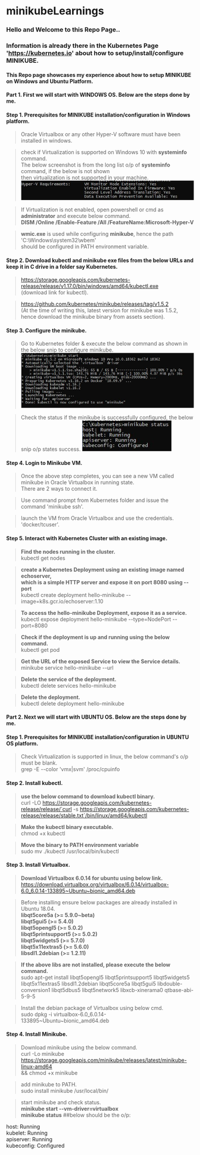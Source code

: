# minikubeLearnings

### Hello and Welcome to this Repo Page..
### Information is already there in the Kubernetes Page 'https://kubernetes.io' about how to setup/install/configure MINIKUBE.
#### This Repo page showcases my experience about how to setup MINIKUBE on Windows and Ubuntu Platform.

#### Part 1. First we will start with WINDOWS OS. Below are the steps done by me.

#### Step 1. Prerequisites for MINIKUBE installation/configuration in Windows platform.
> Oracle Virtualbox or any other Hyper-V software must have been installed in windows.

> check if Virtualization is supported on Windows 10 with <b>systeminfo</b> command.  
The below screenshot is from the long list o/p of <b>systeminfo</b> command, if the below is not shown  
then virtualization is not supported in your machine.
![alt text](https://github.com/sanjibbehera/minikubeLearnings/blob/master/hyperVrequirement_windows.JPG)

> If Virtualization is not enabled, open powershell or cmd as <b>administrator</b> and execute below command.  
<b>DISM /Online /Enable-Feature /All /FeatureName:Microsoft-Hyper-V</b>

> <b>wmic.exe</b> is used while configuring <b>minikube</b>, hence the path 'C:\Windows\system32\wbem'  
should be configured in PATH environment variable.

#### Step 2. Download kubectl and minikube exe files from the below URLs and keep it in C drive in a folder say Kubernetes.
> https://storage.googleapis.com/kubernetes-release/release/v1.17.0/bin/windows/amd64/kubectl.exe  
(download link for kubectl).

> https://github.com/kubernetes/minikube/releases/tag/v1.5.2  
(At the time of writing this, latest version for minikube was 1.5.2, hence download the minikube binary from assets section).

#### Step 3. Configure the minikube.
> Go to Kubernetes folder & execute the below command as shown in the below snip to configure minikube.
![alt text](https://github.com/sanjibbehera/minikubeLearnings/blob/master/minikube_successful_start.JPG)

> Check the status if the minikube is successfully configured, the below snip o/p states success.
![alt text](https://github.com/sanjibbehera/minikubeLearnings/blob/master/minikube_successful_configuration.JPG)

#### Step 4. Login to Minikube VM.
> Once the above step completes, you can see a new VM called minikube in Oracle Virtualbox in running state.  
There are 2 ways to connect it.

> Use command prompt from Kubernetes folder and issue the command 'minikube ssh'.

> launch the VM from Oracle Virtualbox and use the credentials. 'docker/tcuser'.

#### Step 5. Interact with Kubernetes Cluster with an existing image.
> <b> Find the nodes running in the cluster.</b>  
kubectl get nodes

> <b>create a Kubernetes Deployment using an existing image named echoserver,  
which is a simple HTTP server and expose it on port 8080 using --port</b>   
kubectl create deployment hello-minikube --image=k8s.gcr.io/echoserver:1.10

> <b>To access the hello-minikube Deployment, expose it as a service.</b>  
kubectl expose deployment hello-minikube --type=NodePort --port=8080

> <b>Check if the deployment is up and running using the below command.</b>  
kubectl get pod

> <b>Get the URL of the exposed Service to view the Service details.</b>  
minikube service hello-minikube --url

> <b>Delete the service of the deployment.</b>  
kubectl delete services hello-minikube

> <b>Delete the deployment.</b>  
kubectl delete deployment hello-minikube

#### Part 2. Next we will start with UBUNTU OS. Below are the steps done by me.

#### Step 1. Prerequisites for MINIKUBE installation/configuration in UBUNTU OS platform.
> Check Virtualization is supported in linux, the below command's o/p must be blank.  
grep -E --color 'vmx|svm' /proc/cpuinfo

#### Step 2. Install kubectl. 
> <b>use the below command to download kubectl binary.</b>  
curl -LO https://storage.googleapis.com/kubernetes-release/release/`curl -s https://storage.googleapis.com/kubernetes-release/release/stable.txt`/bin/linux/amd64/kubectl

> <b>Make the kubectl binary executable.</b>  
chmod +x kubectl

> <b>Move the binary to PATH environment variable</b>  
sudo mv ./kubectl /usr/local/bin/kubectl

#### Step 3. Install Virtualbox.
> <b>Download Virtualbox 6.0.14 for ubuntu using below link.</b>  
https://download.virtualbox.org/virtualbox/6.0.14/virtualbox-6.0_6.0.14-133895~Ubuntu~bionic_amd64.deb

> Before installing ensure below packages are already installed in Ubuntu 18.04.  
<b>libqt5core5a (>= 5.9.0~beta)</b>  
<b>libqt5gui5 (>= 5.4.0)</b>  
<b>libqt5opengl5 (>= 5.0.2)</b>  
<b>libqt5printsupport5 (>= 5.0.2)</b>  
<b>libqt5widgets5 (>= 5.7.0)</b>  
<b>libqt5x11extras5 (>= 5.6.0)</b>  
<b>libsdl1.2debian (>= 1.2.11)</b>  

> <b>If the above libs are not installed, please execute the below command.</b>  
sudo apt-get install libqt5opengl5 libqt5printsupport5 libqt5widgets5 libqt5x11extras5 libsdl1.2debian libqt5core5a libqt5gui5 libdouble-conversion1 libqt5dbus5 libqt5network5 libxcb-xinerama0 qtbase-abi-5-9-5

> Install the debian package of Virtualbox using below cmd.  
sudo dpkg -i virtualbox-6.0_6.0.14-133895~Ubuntu~bionic_amd64.deb

#### Step 4. Install Minikube.
> Download minikube using the below command.  
curl -Lo minikube https://storage.googleapis.com/minikube/releases/latest/minikube-linux-amd64 \
  && chmod +x minikube
  
> add minikube to PATH.  
sudo install minikube /usr/local/bin/

> start minikube and check status.  
<b>minikube start --vm-driver=virtualbox</b>  
<b>minikube status</b>  ##below should be the o/p:

host: Running  
kubelet: Running  
apiserver: Running  
kubeconfig: Configured

